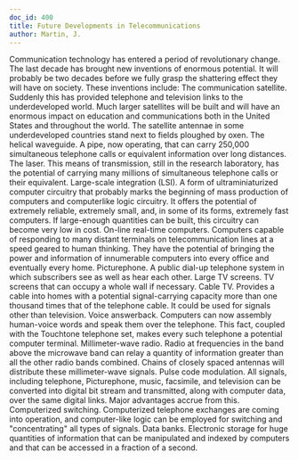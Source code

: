 ```yaml
---
doc_id: 400
title: Future Developments in Telecommunications
author: Martin, J.
---
```


Communication technology has entered a period of revolutionary change.
  The last decade has brought new inventions of enormous potential.
It will probably be two decades before we fully grasp the shattering effect
they will have on society.
  These inventions include:
  The communication satellite.  Suddenly this has provided telephone
and television links to the underdeveloped world.  Much larger satellites
will be built and will have an enormous impact on education and
communications both in the United States and throughout the world.  The
satellite antennae in some underdeveloped countries stand next to fields
ploughed by oxen.
  The helical waveguide.  A pipe, now operating, that can carry 250,000
simultaneous telephone calls or equivalent information over long distances.
  The laser.  This means of transmission, still in the research laboratory,
has the potential of carrying many millions of simultaneous telephone calls
or their equivalent.
  Large-scale integration (LSI).  A form of ultraminiaturized computer
circuitry that probably marks the beginning of mass production of
computers and computerlike logic circuitry.  It offers the potential of
extremely reliable, extremely small, and, in some of its forms, extremely
fast computers.  If large-enough quantities can be built, this circuitry can
become very low in cost.
  On-line real-time computers.  Computers capable of responding to many
distant terminals on telecommunication lines at a speed geared to human
thinking.  They have the potential of bringing the power and information
of innumerable computers into every office and eventually every home.
  Picturephone.  A public dial-up telephone system in which subscribers
see as well as hear each other.
  Large TV screens.  TV screens that can occupy a whole wall if necessary.
  Cable TV.  Provides a cable into homes with a potential signal-carrying
capacity more than one thousand times that of the telephone cable.  It
could be used for signals other than television.
  Voice answerback.  Computers can now assembly human-voice words and
speak them over the telephone.  This fact, coupled with the Touchtone
telephone set, makes every such telephone a potential computer terminal.
  Millimeter-wave radio.  Radio at frequencies in the band above the
microwave band can relay a quantity of information greater than all the
other radio bands combined.  Chains of closely spaced antennas will distribute
these millimeter-wave signals.
  Pulse code modulation.  All signals, including telephone, Picturephone,
music, facsimile, and television can be converted into digital bit stream
and transmitted, along with computer data, over the same digital links.
Major advantages accrue from this.
  Computerized switching.  Computerized telephone exchanges are coming into
operation, and computer-like logic can be employed for switching and
"concentrating" all types of signals.
  Data banks.  Electronic storage for huge quantities of information that
can be manipulated and indexed by computers and that can be accessed in a
fraction of a second.